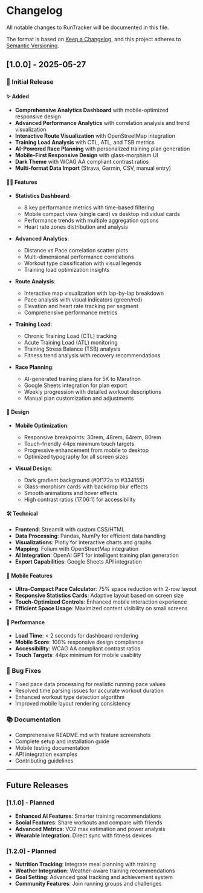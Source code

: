 # Changelog

All notable changes to RunTracker will be documented in this file.

The format is based on [Keep a Changelog](https://keepachangelog.com/en/1.0.0/),
and this project adheres to [Semantic Versioning](https://semver.org/spec/v2.0.0.html).

## [1.0.0] - 2025-05-27

### 🎉 Initial Release

#### ✨ Added
- **Comprehensive Analytics Dashboard** with mobile-optimized responsive design
- **Advanced Performance Analytics** with correlation analysis and trend visualization
- **Interactive Route Visualization** with OpenStreetMap integration
- **Training Load Analysis** with CTL, ATL, and TSB metrics
- **AI-Powered Race Planning** with personalized training plan generation
- **Mobile-First Responsive Design** with glass-morphism UI
- **Dark Theme** with WCAG AA compliant contrast ratios
- **Multi-format Data Import** (Strava, Garmin, CSV, manual entry)

#### 🏃‍♂️ Features
- **Statistics Dashboard**:
  - 8 key performance metrics with time-based filtering
  - Mobile compact view (single card) vs desktop individual cards
  - Performance trends with multiple aggregation options
  - Heart rate zones distribution and analysis
  
- **Advanced Analytics**:
  - Distance vs Pace correlation scatter plots
  - Multi-dimensional performance correlations
  - Workout type classification with visual legends
  - Training load optimization insights
  
- **Route Analysis**:
  - Interactive map visualization with lap-by-lap breakdown
  - Pace analysis with visual indicators (green/red)
  - Elevation and heart rate tracking per segment
  - Comprehensive performance metrics
  
- **Training Load**:
  - Chronic Training Load (CTL) tracking
  - Acute Training Load (ATL) monitoring
  - Training Stress Balance (TSB) analysis
  - Fitness trend analysis with recovery recommendations
  
- **Race Planning**:
  - AI-generated training plans for 5K to Marathon
  - Google Sheets integration for plan export
  - Weekly progression with detailed workout descriptions
  - Manual plan customization and adjustments

#### 🎨 Design
- **Mobile Optimization**:
  - Responsive breakpoints: 30rem, 48rem, 64rem, 80rem
  - Touch-friendly 44px minimum touch targets
  - Progressive enhancement from mobile to desktop
  - Optimized typography for all screen sizes
  
- **Visual Design**:
  - Dark gradient background (#0f172a to #334155)
  - Glass-morphism cards with backdrop blur effects
  - Smooth animations and hover effects
  - High contrast ratios (17.06:1) for accessibility

#### 🛠️ Technical
- **Frontend**: Streamlit with custom CSS/HTML
- **Data Processing**: Pandas, NumPy for efficient data handling
- **Visualizations**: Plotly for interactive charts and graphs
- **Mapping**: Folium with OpenStreetMap integration
- **AI Integration**: OpenAI GPT for intelligent training plan generation
- **Export Capabilities**: Google Sheets API integration

#### 📱 Mobile Features
- **Ultra-Compact Pace Calculator**: 75% space reduction with 2-row layout
- **Responsive Statistics Cards**: Adaptive layout based on screen size
- **Touch-Optimized Controls**: Enhanced mobile interaction experience
- **Efficient Space Usage**: Maximized content visibility on small screens

#### 🔧 Performance
- **Load Time**: < 2 seconds for dashboard rendering
- **Mobile Score**: 100% responsive design compliance
- **Accessibility**: WCAG AA compliant contrast ratios
- **Touch Targets**: 44px minimum for mobile usability

### 🐛 Bug Fixes
- Fixed pace data processing for realistic running pace values
- Resolved time parsing issues for accurate workout duration
- Enhanced workout type detection algorithm
- Improved mobile layout rendering consistency

### 📚 Documentation
- Comprehensive README.md with feature screenshots
- Complete setup and installation guide
- Mobile testing documentation
- API integration examples
- Contributing guidelines

---

## Future Releases

### [1.1.0] - Planned
- **Enhanced AI Features**: Smarter training recommendations
- **Social Features**: Share workouts and compare with friends
- **Advanced Metrics**: VO2 max estimation and power analysis
- **Wearable Integration**: Direct sync with fitness devices

### [1.2.0] - Planned
- **Nutrition Tracking**: Integrate meal planning with training
- **Weather Integration**: Weather-aware training recommendations
- **Goal Setting**: Advanced goal tracking and achievement system
- **Community Features**: Join running groups and challenges 